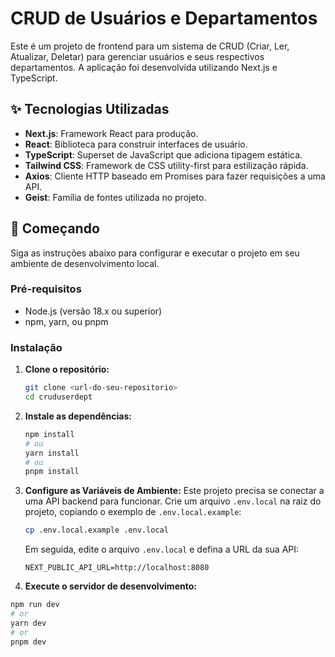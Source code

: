 # CRUD de Usuários e Departamentos

Este é um projeto de frontend para um sistema de CRUD (Criar, Ler, Atualizar, Deletar) para gerenciar usuários e seus respectivos departamentos. A aplicação foi desenvolvida utilizando Next.js e TypeScript.

## ✨ Tecnologias Utilizadas

- **Next.js**: Framework React para produção.
- **React**: Biblioteca para construir interfaces de usuário.
- **TypeScript**: Superset de JavaScript que adiciona tipagem estática.
- **Tailwind CSS**: Framework de CSS utility-first para estilização rápida.
- **Axios**: Cliente HTTP baseado em Promises para fazer requisições a uma API.
- **Geist**: Família de fontes utilizada no projeto.

## 🚀 Começando

Siga as instruções abaixo para configurar e executar o projeto em seu ambiente de desenvolvimento local.

### Pré-requisitos

- Node.js (versão 18.x ou superior)
- npm, yarn, ou pnpm

### Instalação

1.  **Clone o repositório:**
    ```bash
    git clone <url-do-seu-repositorio>
    cd cruduserdept
    ```

2.  **Instale as dependências:**
    ```bash
    npm install
    # ou
    yarn install
    # ou
    pnpm install
    ```

3.  **Configure as Variáveis de Ambiente:**
    Este projeto precisa se conectar a uma API backend para funcionar. Crie um arquivo `.env.local` na raiz do projeto, copiando o exemplo de `.env.local.example`:

    ```bash
    cp .env.local.example .env.local
    ```

    Em seguida, edite o arquivo `.env.local` e defina a URL da sua API:
    ```
    NEXT_PUBLIC_API_URL=http://localhost:8080
    ```

4.  **Execute o servidor de desenvolvimento:**
```bash
npm run dev
# or
yarn dev
# or
pnpm dev

